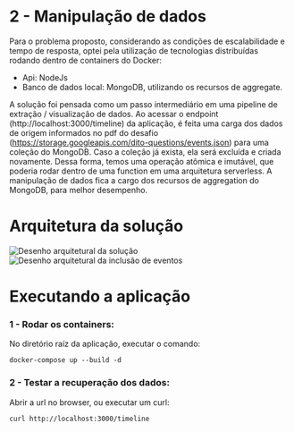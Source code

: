 # 2 - Manipulação de dados

Para o problema proposto, considerando as condições de escalabilidade e tempo de resposta, optei pela utilização de tecnologias distribuídas rodando dentro de containers do Docker:

- Api: NodeJs
- Banco de dados local: MongoDB, utilizando os recursos de aggregate.

A solução foi pensada como um passo intermediário em uma pipeline de extração / visualização de dados. Ao acessar o endpoint (http://localhost:3000/timeline) da aplicação, é feita uma carga dos dados de origem informados no pdf do desafio (https://storage.googleapis.com/dito-questions/events.json) para uma coleção do MongoDB. Caso a coleção já exista, ela será excluída e criada novamente. Dessa forma, temos uma operação atômica e imutável, que poderia rodar dentro de uma function em uma arquitetura serverless. A manipulação de dados fica a cargo dos recursos de aggregation do MongoDB, para melhor desempenho.

# Arquitetura da solução

![Desenho arquitetural da solução](https://drive.google.com/uc?export=view&id=18nVWj0Pwj4Kbi5JgJLaQ7lvOGjDM5OlA)
![Desenho arquitetural da inclusão de eventos](https://drive.google.com/uc?export=view&id=10Zif_-u9k2HtMLK1lLt5ISKYxrRj3BRb)

# Executando a aplicação

### 1 - Rodar os containers:
No diretório raíz da aplicação, executar o comando:

	docker-compose up --build -d

### 2 - Testar a recuperação dos dados:
Abrir a url  no browser, ou executar um curl:

	curl http://localhost:3000/timeline